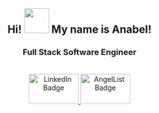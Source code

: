 <h2 align="center">
  Hi!
  <img src="https://media.giphy.com/media/hvRJCLFzcasrR4ia7z/giphy.gif" width="50"/>
  My name is Anabel!
</h2>
<h3 align="center">Full Stack Software Engineer</h3>
<p align="center">
  
</p>
  <p align="center">
  <br>
  <a href="https://www.linkedin.com/in/anabel-renee-villalobos/">
    <img src="https://www.logo.wine/a/logo/LinkedIn/LinkedIn-Wordmark-White-Dark-Background-Logo.wine.svg" width="100" height="60" alt="LinkedIn Badge"/>
  </a> 
  <a href="https://angel.co/u/anabel-villalobos">
    <img src="http://simplycareer.com/wp-content/uploads/2016/08/angellist-425x215.png" width="100" height="60" alt="AngelList Badge"/>
  </a>
</p>
</p>


